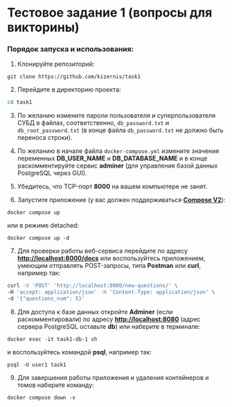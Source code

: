 # Тестовое задание 1 (вопросы для викторины)

### Порядок запуска и использования:
1. Клонируйте репозиторий:
```
git clone https://github.com/kizernis/task1
```
2. Перейдите в директорию проекта:
```bash
cd task1
```
3. По желанию измените пароли пользователя и суперпользователя СУБД в файлах, соответственно, ```db_password.txt``` и ```db_root_password.txt``` (в конце файла ```db_password.txt``` не должно быть переноса строки).

4. По желанию в начале файла ```docker-compose.yml``` измените значения переменных **DB_USER_NAME** и **DB_DATABASE_NAME** и в конце раскомментируйте сервис **adminer** (для управления базой данных PostgreSQL через GUI).

5. Убедитесь, что TCP-порт **8000** на вашем компьютере не занят.

6. Запустите приложение (у вас должен поддерживаться **[Compose V2](https://docs.docker.com/compose/migrate/)**):
```
docker compose up
```
или в режиме detached:
```
docker compose up -d
```
7. Для проверки работы веб-сервиса перейдите по адресу **[http://localhost:8000/docs](http://localhost:8000/docs)** или воспользуйтесь приложением, умеющим отправлять POST-запросы, типа **Postman** или **curl**, например так:
```bash
curl -X 'POST' 'http://localhost:8000/new-questions/' \
-H 'accept: application/json' -H 'Content-Type: application/json' \
-d '{"questions_num": 5}'
```

8. Для доступа к базе данных откройте **Adminer** (если раскомментировали) по адресу **[http://localhost:8080](http://localhost:8080)** (адрес сервера PostgreSQL оставьте **db**) или наберите в терминале:
```
docker exec -it task1-db-1 sh
```
и воспользуйтесь командой **psql**, например так:
```
psql -U user1 task1
```

9. Для завершения работы приложения и удаления контейнеров и томов наберите команду:
```
docker compose down -v
```